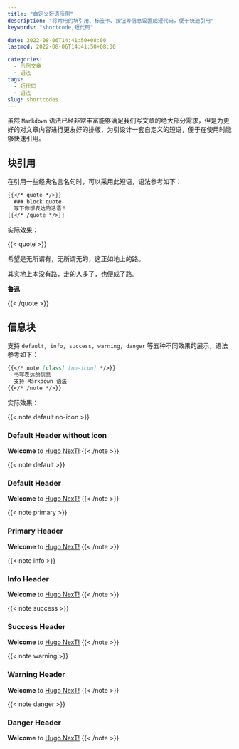 ```yaml
---
title: "自定义短语示例"
description: "将常用的块引用、标签卡、按钮等信息设置成短代码，便于快速引用"
keywords: "shortcode,短代码"

date: 2022-08-06T14:41:50+08:00
lastmod: 2022-08-06T14:41:50+08:00

categories:
  - 示例文章
  - 语法
tags:
  - 短代码
  - 语法
slug: shortcodes
---
```


虽然 `Markdown` 语法已经非常丰富能够满足我们写文章的绝大部分需求，但是为更好的对文章内容进行更友好的排版，为引设计一套自定义的短语，便于在使用时能够快速引用。

<!--more-->

## 块引用

在引用一些经典名言名句时，可以采用此短语，语法参考如下：

```markdown
{{</* quote */>}}
  ### block quote
  写下你想表达的话语！
{{</* /quote */>}}
```

实际效果：

{{< quote >}}

希望是无所谓有，无所谓无的，这正如地上的路。


其实地上本没有路，走的人多了，也便成了路。

**鲁迅**

{{< /quote >}}

## 信息块

支持 `default`，`info`，`success`，`warning`，`danger` 等五种不同效果的展示，语法参考如下：

```markdown
{{</* note [class] [no-icon] */>}}
  书写表达的信息
  支持 Markdown 语法
{{</* /note */>}}
```

实际效果：

{{< note default no-icon >}}
  ### Default Header without icon
  **Welcome** to [Hugo NexT!](https://preview.hugo-next.eu.org)
{{< /note >}}

{{< note default >}}
  ### Default Header
  **Welcome** to [Hugo NexT!](https://preview.hugo-next.eu.org)
{{< /note >}}

{{< note primary >}}
  ### Primary Header
  **Welcome** to [Hugo NexT!](https://preview.hugo-next.eu.org)
{{< /note >}}

{{< note info >}}
  ### Info Header
  **Welcome** to [Hugo NexT!](https://preview.hugo-next.eu.org)
{{< /note >}}

{{< note success >}}
  ### Success Header
  **Welcome** to [Hugo NexT!](https://preview.hugo-next.eu.org)
{{< /note >}}

{{< note warning >}}
  ### Warning Header
  **Welcome** to [Hugo NexT!](https://preview.hugo-next.eu.org)
{{< /note >}}

{{< note danger >}}
  ### Danger Header
  **Welcome** to [Hugo NexT!](https://preview.hugo-next.eu.org)
{{< /note >}}